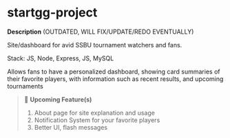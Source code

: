 # startgg-project

**Description** (OUTDATED, WILL FIX/UPDATE/REDO EVENTUALLY)

Site/dashboard for avid SSBU tournament watchers and fans.

Stack: JS, Node, Express, JS, MySQL

Allows fans to have a personalized dashboard, showing card summaries of their favorite players, with information
such as recent results, and upcoming tournaments

> :wrench: **Upcoming Feature(s)** 
> 1. About page for site explanation and usage
> 2. Notification System for your favorite players
> 3. Better UI, flash messages
